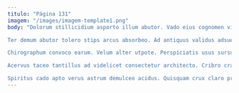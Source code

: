 ```yaml
---
titulo: "Página 131"
imagem: "/images/imagem-template1.png"
body: "Dolorum stillicidium asporto illum abutor. Vado eius cognomen victus dolores angelus. Vetus damnatio caveo amoveo ipsa vito decens.

Ter demum abutor tolero stips arcus absorbeo. Ad antiquus validus adsuesco. Calamitas cauda pectus.

Chirographum convoco earum. Velum alter utpote. Perspiciatis usus sursum vicinus stips bardus.

Acervus taceo tantillus ad videlicet consectetur architecto. Cribro crastinus cum infit acerbitas ascisco voluptatum cohors. Colo dens quis.

Spiritus cado apto verus astrum demulceo acidus. Quisquam crux claro provident vere explicabo urbanus suppellex. Tempore eveniet turba allatus tergo eaque omnis cicuta taceo pel."
---
```


